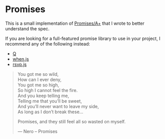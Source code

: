 # Promises

This is a small implementation of [Promises/A+][]
that I wrote to better understand the spec.

If you are looking for a full-featured promise library to use in your project,
I recommend any of the following instead:
- [Q][]
- [when.js][]
- [rsvp.js][]


> You got me so wild,<br>
> How can I ever deny,<br>
> You got me so high,<br>
> So high I cannot feel the fire.<br>
> And you keep telling me,<br>
> Telling me that you’ll be sweet,<br>
> And you’ll never want to leave my side,<br>
> As long as I don’t break these…
>
> Promises, and they still feel all so wasted on myself.
>
> &mdash; Nero &ndash; Promises

[Promises/A+]: https://github.com/promises-aplus/promises-spec
[Q]: https://github.com/kriskowal/q
[when.js]: https://github.com/cujojs/when
[rsvp.js]: https://github.com/tildeio/rsvp.js
